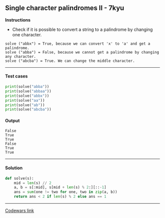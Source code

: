 ## Single character palindromes II - 7kyu

**Instructions**

- Check if it is possible to convert a string to a palindrome by changing one character.

```
solve ("abbx") = True, because we can convert 'x' to 'a' and get a palindrome.
solve ("abba") = False, because we cannot get a palindrome by changing any character.
solve ("abcba") = True. We can change the middle character.
```

---

#### Test cases

```python
print(solve("abba"))
print(solve("abbaa"))
print(solve("abbx"))
print(solve("aa"))
print(solve("ab"))
print(solve("abcba"))
```

#### Output

```
False
True
True
False
True
True
```

---

#### Solution

```python
def solve(s):
    mid = len(s) // 2
    a, b = s[:mid], s[mid + len(s) % 2:][::-1]
    ans = sum(one != two for one, two in zip(a, b))
    return ans < 2 if len(s) % 2 else ans == 1
```

---

[Codewars link](https://www.codewars.com/kata/5a66ea69e6be38219f000110)
